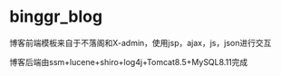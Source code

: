 # binggr_blog

博客前端模板来自于不落阁和X-admin，使用jsp，ajax，js，json进行交互

博客后端由ssm+lucene+shiro+log4j+Tomcat8.5+MySQL8.11完成
